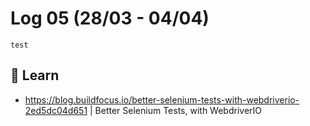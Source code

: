 # Log 05 (28/03 - 04/04)

`test`

## :book: Learn

- https://blog.buildfocus.io/better-selenium-tests-with-webdriverio-2ed5dc04d651 | Better Selenium Tests, with WebdriverIO
